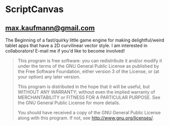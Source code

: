ScriptCanvas
============
max.kaufmann@gmail.com
----------------------

The Beginning of a fast/quirky little game engine for making delightful/weird tablet apps that have a 2D curvilinear vector style.  I am interested in collaborators!  E-mail me if you'd like to become involved!

> This program is free software: you can redistribute it and/or modify
> it under the terms of the GNU General Public License as published by
> the Free Software Foundation, either version 3 of the License, or
> (at your option) any later version.
> 
> This program is distributed in the hope that it will be useful,
> but WITHOUT ANY WARRANTY; without even the implied warranty of
> MERCHANTABILITY or FITNESS FOR A PARTICULAR PURPOSE.  See the
> GNU General Public License for more details.
> 
> You should have received a copy of the GNU General Public License
> along with this program.  If not, see <http://www.gnu.org/licenses/>.

